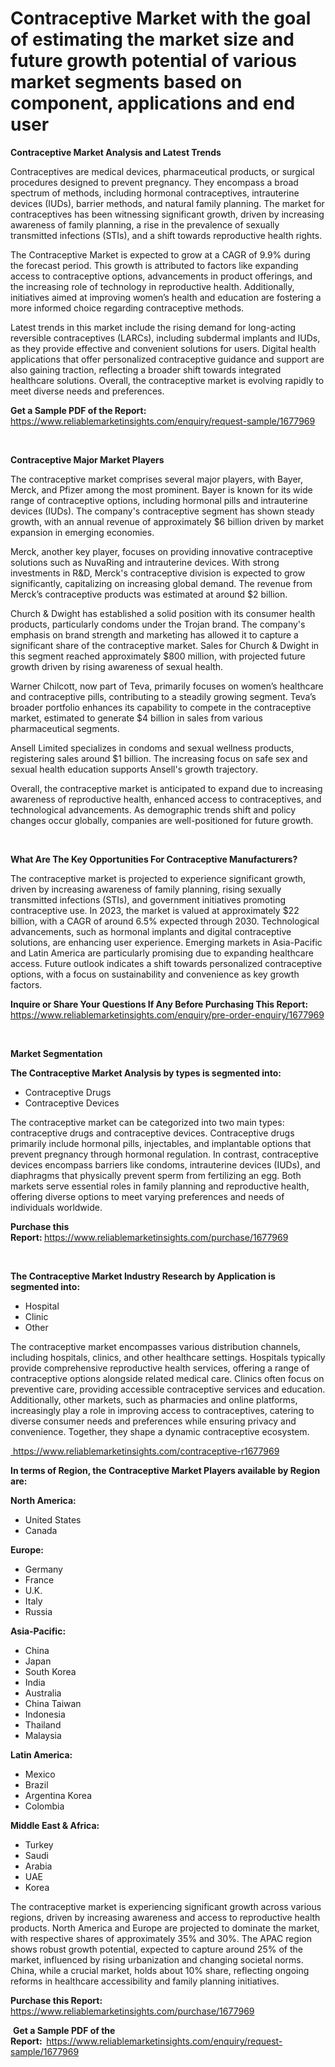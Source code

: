 <p><h1>Contraceptive Market with the goal of estimating the market size and future growth potential of various market segments based on component, applications and end user</h1></p><p><strong>Contraceptive Market Analysis and Latest Trends</strong></p>
<p><p>Contraceptives are medical devices, pharmaceutical products, or surgical procedures designed to prevent pregnancy. They encompass a broad spectrum of methods, including hormonal contraceptives, intrauterine devices (IUDs), barrier methods, and natural family planning. The market for contraceptives has been witnessing significant growth, driven by increasing awareness of family planning, a rise in the prevalence of sexually transmitted infections (STIs), and a shift towards reproductive health rights.</p><p>The Contraceptive Market is expected to grow at a CAGR of 9.9% during the forecast period. This growth is attributed to factors like expanding access to contraceptive options, advancements in product offerings, and the increasing role of technology in reproductive health. Additionally, initiatives aimed at improving women’s health and education are fostering a more informed choice regarding contraceptive methods.</p><p>Latest trends in this market include the rising demand for long-acting reversible contraceptives (LARCs), including subdermal implants and IUDs, as they provide effective and convenient solutions for users. Digital health applications that offer personalized contraceptive guidance and support are also gaining traction, reflecting a broader shift towards integrated healthcare solutions. Overall, the contraceptive market is evolving rapidly to meet diverse needs and preferences.</p></p>
<p><strong>Get a Sample PDF of the Report:&nbsp;</strong> <a href="https://www.reliablemarketinsights.com/enquiry/request-sample/1677969?utm_campaign=2183&utm_medium=2&utm_source=Github&utm_content=ia&utm_term=12042025&utm_id=contraceptive">https://www.reliablemarketinsights.com/enquiry/request-sample/1677969</a></p>
<p>&nbsp;</p>
<p><strong>Contraceptive Major Market Players</strong></p>
<p><p>The contraceptive market comprises several major players, with Bayer, Merck, and Pfizer among the most prominent. Bayer is known for its wide range of contraceptive options, including hormonal pills and intrauterine devices (IUDs). The company's contraceptive segment has shown steady growth, with an annual revenue of approximately $6 billion driven by market expansion in emerging economies.</p><p>Merck, another key player, focuses on providing innovative contraceptive solutions such as NuvaRing and intrauterine devices. With strong investments in R&D, Merck's contraceptive division is expected to grow significantly, capitalizing on increasing global demand. The revenue from Merck’s contraceptive products was estimated at around $2 billion.</p><p>Church & Dwight has established a solid position with its consumer health products, particularly condoms under the Trojan brand. The company's emphasis on brand strength and marketing has allowed it to capture a significant share of the contraceptive market. Sales for Church & Dwight in this segment reached approximately $800 million, with projected future growth driven by rising awareness of sexual health.</p><p>Warner Chilcott, now part of Teva, primarily focuses on women’s healthcare and contraceptive pills, contributing to a steadily growing segment. Teva’s broader portfolio enhances its capability to compete in the contraceptive market, estimated to generate $4 billion in sales from various pharmaceutical segments.</p><p>Ansell Limited specializes in condoms and sexual wellness products, registering sales around $1 billion. The increasing focus on safe sex and sexual health education supports Ansell's growth trajectory.</p><p>Overall, the contraceptive market is anticipated to expand due to increasing awareness of reproductive health, enhanced access to contraceptives, and technological advancements. As demographic trends shift and policy changes occur globally, companies are well-positioned for future growth.</p></p>
<p>&nbsp;</p>
<p><strong>What Are The Key Opportunities For Contraceptive Manufacturers?</strong></p>
<p><p>The contraceptive market is projected to experience significant growth, driven by increasing awareness of family planning, rising sexually transmitted infections (STIs), and government initiatives promoting contraceptive use. In 2023, the market is valued at approximately $22 billion, with a CAGR of around 6.5% expected through 2030. Technological advancements, such as hormonal implants and digital contraceptive solutions, are enhancing user experience. Emerging markets in Asia-Pacific and Latin America are particularly promising due to expanding healthcare access. Future outlook indicates a shift towards personalized contraceptive options, with a focus on sustainability and convenience as key growth factors.</p></p>
<p><strong>Inquire or Share Your Questions If Any Before Purchasing This Report:</strong> <a href="https://www.reliablemarketinsights.com/enquiry/pre-order-enquiry/1677969?utm_campaign=2183&utm_medium=2&utm_source=Github&utm_content=ia&utm_term=12042025&utm_id=contraceptive">https://www.reliablemarketinsights.com/enquiry/pre-order-enquiry/1677969</a></p>
<p>&nbsp;</p>
<p><strong>Market Segmentation</strong></p>
<p><strong>The Contraceptive Market Analysis by types is segmented into:</strong></p>
<p><ul><li>Contraceptive Drugs</li><li>Contraceptive Devices</li></ul></p>
<p><p>The contraceptive market can be categorized into two main types: contraceptive drugs and contraceptive devices. Contraceptive drugs primarily include hormonal pills, injectables, and implantable options that prevent pregnancy through hormonal regulation. In contrast, contraceptive devices encompass barriers like condoms, intrauterine devices (IUDs), and diaphragms that physically prevent sperm from fertilizing an egg. Both markets serve essential roles in family planning and reproductive health, offering diverse options to meet varying preferences and needs of individuals worldwide.</p></p>
<p><strong>Purchase this Report:&nbsp;</strong><a href="https://www.reliablemarketinsights.com/purchase/1677969?utm_campaign=2183&utm_medium=2&utm_source=Github&utm_content=ia&utm_term=12042025&utm_id=contraceptive">https://www.reliablemarketinsights.com/purchase/1677969</a></p>
<p>&nbsp;</p>
<p><strong>The Contraceptive Market Industry Research by Application is segmented into:</strong></p>
<p><ul><li>Hospital</li><li>Clinic</li><li>Other</li></ul></p>
<p><p>The contraceptive market encompasses various distribution channels, including hospitals, clinics, and other healthcare settings. Hospitals typically provide comprehensive reproductive health services, offering a range of contraceptive options alongside related medical care. Clinics often focus on preventive care, providing accessible contraceptive services and education. Additionally, other markets, such as pharmacies and online platforms, increasingly play a role in improving access to contraceptives, catering to diverse consumer needs and preferences while ensuring privacy and convenience. Together, they shape a dynamic contraceptive ecosystem.</p></p>
<p><a href="https://www.reliablemarketinsights.com/contraceptive-r1677969?utm_campaign=2183&utm_medium=2&utm_source=Github&utm_content=ia&utm_term=12042025&utm_id=contraceptive">&nbsp;https://www.reliablemarketinsights.com/contraceptive-r1677969</a></p>
<p><strong>In terms of Region, the Contraceptive Market Players available by Region are:</strong></p>
<p>
    <p> <strong> North America: </strong>
        <ul>
            <li>United States</li>
            <li>Canada</li>
        </ul>
        </p> 
    <p> <strong> Europe: </strong>
        <ul>
            <li>Germany</li>
            <li>France</li>
            <li>U.K.</li>
            <li>Italy</li>
            <li>Russia</li>
        </ul>
        </p> 
    <p> <strong> Asia-Pacific: </strong>
        <ul>
            <li>China</li>
            <li>Japan</li>
            <li>South Korea</li>
            <li>India</li>
            <li>Australia</li>
            <li>China Taiwan</li>
            <li>Indonesia</li>
            <li>Thailand</li>
            <li>Malaysia</li>
        </ul>
        </p> 
    <p> <strong> Latin America: </strong>
        <ul>
            <li>Mexico</li>
            <li>Brazil</li>
            <li>Argentina Korea</li>
            <li>Colombia</li>
        </ul>
        </p> 
    <p> <strong> Middle East & Africa: </strong>
        <ul>
            <li>Turkey</li>
            <li>Saudi</li>
            <li>Arabia</li>
            <li>UAE</li>
            <li>Korea</li>
        </ul>
    </p>
    </p>
<p><p>The contraceptive market is experiencing significant growth across various regions, driven by increasing awareness and access to reproductive health products. North America and Europe are projected to dominate the market, with respective shares of approximately 35% and 30%. The APAC region shows robust growth potential, expected to capture around 25% of the market, influenced by rising urbanization and changing societal norms. China, while a crucial market, holds about 10% share, reflecting ongoing reforms in healthcare accessibility and family planning initiatives.</p></p>
<p><strong>Purchase this Report: </strong><a href="https://www.reliablemarketinsights.com/purchase/1677969?utm_campaign=2183&utm_medium=2&utm_source=Github&utm_content=ia&utm_term=12042025&utm_id=contraceptive">https://www.reliablemarketinsights.com/purchase/1677969</a></p>
<p>&nbsp;<strong>Get a Sample PDF of the Report:&nbsp;&nbsp;</strong><a href="https://www.reliablemarketinsights.com/enquiry/request-sample/1677969?utm_campaign=2183&utm_medium=2&utm_source=Github&utm_content=ia&utm_term=12042025&utm_id=contraceptive">https://www.reliablemarketinsights.com/enquiry/request-sample/1677969</a></p>
<p><strong></strong></p>
<p><p></p><p></p><p></p></p>